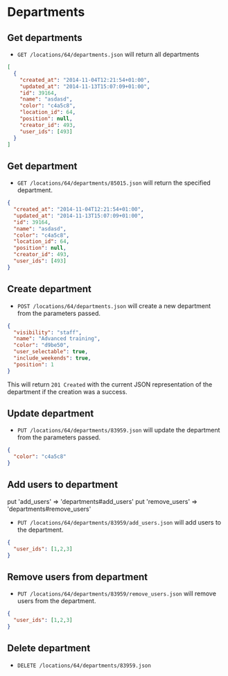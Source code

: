 Departments
=======================

Get departments
----------

* `GET /locations/64/departments.json` will return all departments

```json
[
  {
    "created_at": "2014-11-04T12:21:54+01:00",
    "updated_at": "2014-11-13T15:07:09+01:00",
    "id": 39164,
    "name": "asdasd",
    "color": "c4a5c8",
    "location_id": 64,
    "position": null,
    "creator_id": 493,
    "user_ids": [493]
  }
]
```

Get department
----------

* `GET /locations/64/departments/85015.json` will return the specified department.

```json
{
  "created_at": "2014-11-04T12:21:54+01:00",
  "updated_at": "2014-11-13T15:07:09+01:00",
  "id": 39164,
  "name": "asdasd",
  "color": "c4a5c8",
  "location_id": 64,
  "position": null,
  "creator_id": 493,
  "user_ids": [493]
}
```

Create department
--------------

* `POST /locations/64/departments.json` will create a new department from the parameters passed.

```json
{
  "visibility": "staff",
  "name": "Advanced training",
  "color": "d9be50",
  "user_selectable": true,
  "include_weekends": true,
  "position": 1
}
```

This will return `201 Created` with the current JSON representation of the department if the creation was a success.


Update department
--------------

* `PUT /locations/64/departments/83959.json` will update the department from the parameters passed.

```json
{
  "color": "c4a5c8"
}
```

Add users to department
--------------

put 'add_users' => 'departments#add_users'
put 'remove_users' => 'departments#remove_users'


* `PUT /locations/64/departments/83959/add_users.json` will add users to the department.

```json
{
  "user_ids": [1,2,3]
}
```

Remove users from department
--------------

* `PUT /locations/64/departments/83959/remove_users.json` will remove users from the department.

```json
{
  "user_ids": [1,2,3]
}
```

Delete department
--------------

* `DELETE /locations/64/departments/83959.json`

